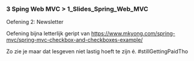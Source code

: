 ### 3 Sping Web MVC > 1_Slides_Spring_Web_MVC

Oefening 2: Newsletter

Oefening bijna letterlijk geript van https://www.mkyong.com/spring-mvc/spring-mvc-checkbox-and-checkboxes-example/

Zo zie je maar dat lesgeven niet lastig hoeft te zijn é. #stillGettingPaidTho
